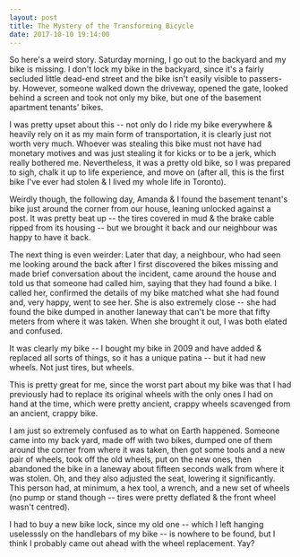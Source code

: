 ```yaml
---
layout: post
title: The Mystery of the Transforming Bicycle
date: 2017-10-10 19:14:00
---
```


So here's a weird story.
Saturday morning, I go out to the backyard and my bike is missing.
I don't lock my bike in the backyard, since it's a fairly secluded little dead-end street and the bike isn't easily visible to passers-by.
However, someone walked down the driveway, opened the gate, looked behind a screen and took not only my bike, but one of the basement apartment tenants' bikes.

I was pretty upset about this -- not only do I ride my bike everywhere & heavily rely on it as my main form of transportation, it is clearly just not worth very much.
Whoever was stealing this bike must not have had monetary motives and was just stealing it for kicks or to be a jerk, which really bothered me.
Nevertheless, it was a pretty old bike, so I was prepared to sigh, chalk it up to life experience, and move on (after all, this is the first bike I've ever had stolen & I lived my whole life in Toronto).

Weirdly though, the following day, Amanda & I found the basement tenant's bike just around the corner from our house, leaning unlocked against a post.
It was pretty beat up -- the tires covered in mud & the brake cable ripped from its housing -- but we brought it back and our neighbour was happy to have it back.

The next thing is even weirder:
Later that day, a neighbour, who had seen me looking around the back after I first discovered the bikes missing and made brief conversation about the incident, came around the house and told us that someone had called him, saying that they had found a bike.
I called her, confirmed the details of my bike matched what she had found and, very happy, went to see her.
She is also extremely close -- she had found the bike dumped in another laneway that can't be more that fifty meters from where it was taken.
When she brought it out, I was both elated and confused.

It was clearly my bike -- I bought my bike in 2009 and have added & replaced all sorts of things, so it has a unique patina -- but it had new wheels.
Not just tires, but wheels.

This is pretty great for me, since the worst part about my bike was that I had previously had to replace its original wheels with the only ones I had on hand at the time, which were pretty ancient, crappy wheels scavenged from an ancient, crappy bike.

I am just so extremely confused as to what on Earth happened.
Someone came into my back yard, made off with two bikes, dumped one of them around the corner from where it was taken, then got some tools and a new pair of wheels, took off the old wheels, put on the new ones, then abandoned the bike in a laneway about fifteen seconds walk from where it was stolen.
Oh, and they also adjusted the seat, lowering it significantly.
This person had, at minimum, a hex tool, a wrench, and a new set of wheels (no pump or stand though -- tires were pretty deflated & the front wheel wasn't centred).

I had to buy a new bike lock, since my old one -- which I left hanging uselesssly on the handlebars of my bike -- is nowhere to be found, but I think I probably came out ahead with the wheel replacement.
Yay?
